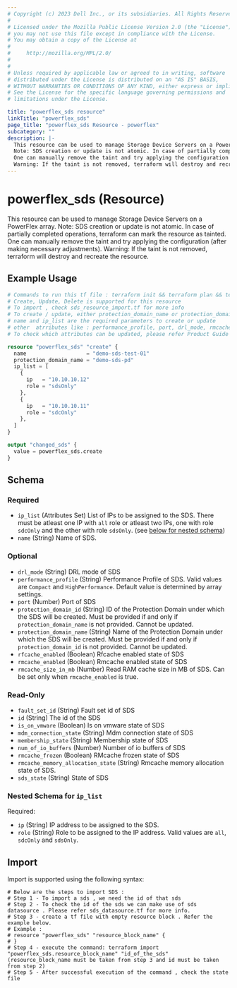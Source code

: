 ```yaml
---
# Copyright (c) 2023 Dell Inc., or its subsidiaries. All Rights Reserved.
# 
# Licensed under the Mozilla Public License Version 2.0 (the "License");
# you may not use this file except in compliance with the License.
# You may obtain a copy of the License at
# 
#     http://mozilla.org/MPL/2.0/
# 
# 
# Unless required by applicable law or agreed to in writing, software
# distributed under the License is distributed on an "AS IS" BASIS,
# WITHOUT WARRANTIES OR CONDITIONS OF ANY KIND, either express or implied.
# See the License for the specific language governing permissions and
# limitations under the License.

title: "powerflex_sds resource"
linkTitle: "powerflex_sds"
page_title: "powerflex_sds Resource - powerflex"
subcategory: ""
description: |-
  This resource can be used to manage Storage Device Servers on a PowerFlex array.
  Note: SDS creation or update is not atomic. In case of partially completed operations, terraform can mark the resource as tainted.
  One can manually remove the taint and try applying the configuration (after making necessary adjustments).
  Warning: If the taint is not removed, terraform will destroy and recreate the resource.
---
```


# powerflex_sds (Resource)

This resource can be used to manage Storage Device Servers on a PowerFlex array.
Note: SDS creation or update is not atomic. In case of partially completed operations, terraform can mark the resource as tainted.
One can manually remove the taint and try applying the configuration (after making necessary adjustments).
Warning: If the taint is not removed, terraform will destroy and recreate the resource.


## Example Usage

```terraform
# Commands to run this tf file : terraform init && terraform plan && terraform apply
# Create, Update, Delete is supported for this resource
# To import , check sds_resource_import.tf for more info
# To create / update, either protection_domain_name or protection_domain_id must be provided
# name and ip_list are the required parameters to create or update
# other  atrributes like : performance_profile, port, drl_mode, rmcache_enabled, rfcache_enabled, rmcache_size_in_mb are optional 
# To check which attributes can be updated, please refer Product Guide in the documentation

resource "powerflex_sds" "create" {
  name                   = "demo-sds-test-01"
  protection_domain_name = "demo-sds-pd"
  ip_list = [
    {
      ip   = "10.10.10.12"
      role = "sdsOnly"
    },
    {
      ip   = "10.10.10.11"
      role = "sdcOnly"
    },
  ]
}

output "changed_sds" {
  value = powerflex_sds.create
}
```

<!-- schema generated by tfplugindocs -->
## Schema

### Required

- `ip_list` (Attributes Set) List of IPs to be assigned to the SDS. There must be atleast one IP with `all` role or atleast two IPs, one with role `sdcOnly` and the other with role `sdsOnly`. (see [below for nested schema](#nestedatt--ip_list))
- `name` (String) Name of SDS.

### Optional

- `drl_mode` (String) DRL mode of SDS
- `performance_profile` (String) Performance Profile of SDS. Valid values are `Compact` and `HighPerformance`. Default value is determined by array settings.
- `port` (Number) Port of SDS
- `protection_domain_id` (String) ID of the Protection Domain under which the SDS will be created. Must be provided if and only if `protection_domain_name` is not provided. Cannot be updated.
- `protection_domain_name` (String) Name of the Protection Domain under which the SDS will be created. Must be provided if and only if `protection_domain_id` is not provided. Cannot be updated.
- `rfcache_enabled` (Boolean) Rfcache enabled state of SDS
- `rmcache_enabled` (Boolean) Rmcache enabled state of SDS
- `rmcache_size_in_mb` (Number) Read RAM cache size in MB of SDS. Can be set only when `rmcache_enabled` is true.

### Read-Only

- `fault_set_id` (String) Fault set id of SDS
- `id` (String) The id of the SDS
- `is_on_vmware` (Boolean) Is on vmware state of SDS
- `mdm_connection_state` (String) Mdm connection state of SDS
- `membership_state` (String) Membership state of SDS
- `num_of_io_buffers` (Number) Number of io buffers of SDS
- `rmcache_frozen` (Boolean) RMcache frozen state of SDS
- `rmcache_memory_allocation_state` (String) Rmcache memory allocation state of SDS.
- `sds_state` (String) State of SDS

<a id="nestedatt--ip_list"></a>
### Nested Schema for `ip_list`

Required:

- `ip` (String) IP address to be assigned to the SDS.
- `role` (String) Role to be assigned to the IP address. Valid values are `all`, `sdcOnly` and `sdsOnly`.

## Import

Import is supported using the following syntax:

```shell
# Below are the steps to import SDS :
# Step 1 - To import a sds , we need the id of that sds 
# Step 2 - To check the id of the sds we can make use of sds datasource . Please refer sds_datasource.tf for more info.
# Step 3 - create a tf file with empty resource block . Refer the example below.
# Example :
# resource "powerflex_sds" "resource_block_name" {
# }
# Step 4 - execute the command: terraform import "powerflex_sds.resource_block_name" "id_of_the_sds" (resource_block_name must be taken from step 3 and id must be taken from step 2)
# Step 5 - After successful execution of the command , check the state file
```